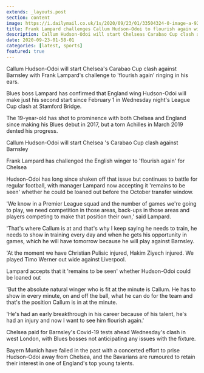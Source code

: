 ```yaml
---
extends: _layouts.post
section: content
image: https://i.dailymail.co.uk/1s/2020/09/23/01/33504324-0-image-a-92_1600819238626.jpg 
title: Frank Lampard challenges Callum Hudson-Odoi to flourish again with starting berth against Barnsley 
description: Callum Hudson-Odoi will start Chelseas Carabao Cup clash against Barnsley with manager Frank Lampards challenge to flourish again ringing in his ears. 
date: 2020-09-23-01-58-01 
categories: [latest, sports] 
featured: true 
--- 
```

Callum Hudson-Odoi will start Chelsea's Carabao Cup clash against Barnsley with Frank Lampard's challenge to 'flourish again' ringing in his ears.

Blues boss Lampard has confirmed that England wing Hudson-Odoi will make just his second start since February 1 in Wednesday night's League Cup clash at Stamford Bridge.

The 19-year-old has shot to prominence with both Chelsea and England since making his Blues debut in 2017, but a torn Achilles in March 2019 dented his progress. 

Callum Hudson-Odoi will start Chelsea 's Carabao Cup clash against Barnsley

Frank Lampard has challenged the English winger to 'flourish again' for Chelsea 

Hudson-Odoi has long since shaken off that issue but continues to battle for regular football, with manager Lampard now accepting it 'remains to be seen' whether he could be loaned out before the October transfer window.

'We know in a Premier League squad and the number of games we're going to play, we need competition in those areas, back-ups in those areas and players competing to make that position their own,' said Lampard.

'That's where Callum is at and that's why I keep saying he needs to train, he needs to show in training every day and when he gets his opportunity in games, which he will have tomorrow because he will play against Barnsley.

'At the moment we have Christian Pulisic injured, Hakim Ziyech injured. We played Timo Werner out wide against Liverpool. 

Lampard accepts that it 'remains to be seen' whether Hudson-Odoi could be loaned out

'But the absolute natural winger who is fit at the minute is Callum. He has to show in every minute, on and off the ball, what he can do for the team and that's the position Callum is in at the minute.

'He's had an early breakthrough in his career because of his talent, he's had an injury and now I want to see him flourish again.'

Chelsea paid for Barnsley's Covid-19 tests ahead Wednesday's clash in west London, with Blues bosses not anticipating any issues with the fixture.

Bayern Munich have failed in the past with a concerted effort to prise Hudson-Odoi away from Chelsea, and the Bavarians are rumoured to retain their interest in one of England's top young talents.

